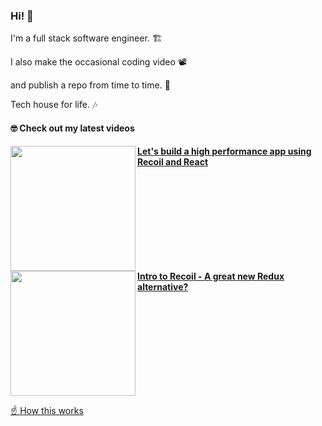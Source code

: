 ### Hi! 👋

I'm a full stack software engineer. 🏗

I also make the occasional coding video 📽

and publish a repo from time to time. 🐙

Tech house for life. 🎶

#### 🤓 Check out my latest videos

<!-- YT TABLE START -->
[<img src="https://img.youtube.com/vi/9JVE8OGRSlA/maxresdefault.jpg" align="left" width="200" />](https://www.youtube.com/watch?v=9JVE8OGRSlA)
**[Let&#39;s build a high performance app using Recoil and React](https://www.youtube.com/watch?v=9JVE8OGRSlA)**
<img src="https://img.youtube.com/vi/KBE7Ezn7h0A/maxresdefault.jpg" align="center" width="100%" height="0" />
[<img src="https://img.youtube.com/vi/KBE7Ezn7h0A/maxresdefault.jpg" align="left" width="200" />](https://www.youtube.com/watch?v=KBE7Ezn7h0A)
**[Intro to Recoil - A great new Redux alternative?](https://www.youtube.com/watch?v=KBE7Ezn7h0A)**
<!-- YT TABLE END -->

<img src="https://img.youtube.com/vi/KBE7Ezn7h0A/maxresdefault.jpg" align="center" width="100%" height="0" />

[☝️ How this works](https://github.com/jacques-blom/dynamic-github-profile)
